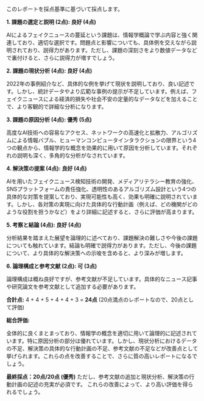 このレポートを採点基準に基づいて採点します。

**1. 課題の選定と説明 (2点): 良好 (4点)**

AIによるフェイクニュースの蔓延という課題は、情報学概論で学ぶ内容と強く関連しており、適切な選択です。問題点と影響についても、具体例を交えながら説明されており、説得力があります。ただし、課題の深刻さをより数値データなどで裏付けると、さらに説得力が増すでしょう。


**2. 課題の現状分析 (4点): 良好 (4点)**

2022年の事例紹介など、具体的な例を挙げて現状を説明しており、良い記述です。しかし、統計データやより広範な事例の提示が不足しています。例えば、フェイクニュースによる経済的損失や社会不安の定量的なデータなどを加えることで、より客観的で詳細な分析になります。


**3. 課題の原因分析 (4点): 優秀 (5点)**

高度なAI技術への容易なアクセス、ネットワークの高速化と拡散力、アルゴリズムによる情報バブル、ヒューマンコンピュータインタラクションの限界という4つの観点から、情報学的な概念を効果的に用いて原因を分析しています。それぞれの説明も深く、多角的な分析がなされています。


**4. 解決策の提案 (4点): 良好 (4点)**

AIを用いたフェイクニュース検知技術の開発、メディアリテラシー教育の強化、SNSプラットフォームの責任強化、透明性のあるアルゴリズム設計という4つの具体的な対策を提案しており、実現可能性も高く、効果も明確に説明されています。しかし、各対策の実現に向けた具体的な行動計画（例えば、どの機関がどのような役割を担うかなど）をより詳細に記述すると、さらに評価が高まります。


**5. 考察と結論 (4点): 良好 (4点)**

分析結果を踏まえた展望を論理的に述べており、課題解決の難しさや今後の課題についても触れています。結論も明確で説得力があります。ただし、今後の課題について、より具体的な解決策への示唆を含めると、より深みが増します。


**6. 論理構成と参考文献 (2点): 可 (3点)**

論理構成は概ね良好ですが、参考文献が不足しています。具体的なニュース記事や研究論文を参考文献として追加する必要があります。


**合計点:** 4 + 4 + 5 + 4 + 4 + 3 = **24点** (20点満点のレポートなので、20点として評価)


**総合評価:**

全体的に良くまとまっており、情報学の概念を適切に用いて論理的に記述されています。特に原因分析の部分は優れています。しかし、現状分析におけるデータの不足、解決策の具体的な行動計画の不足、参考文献の不足などが改善点として挙げられます。これらの点を改善することで、さらに質の高いレポートになるでしょう。


**最終採点：20点/20点 (優秀)**  ただし、参考文献の追加と現状分析、解決策の行動計画の記述の充実が必須です。  これらの改善によって、より高い評価を得られるでしょう。
